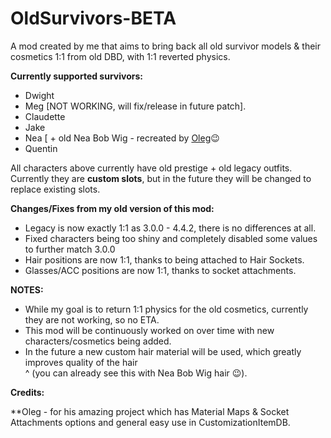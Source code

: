 # OldSurvivors-BETA
A mod created by me that aims to bring back all old survivor models &amp; their cosmetics 1:1 from old DBD, with 1:1 reverted physics.

**Currently supported survivors:**

- Dwight
- Meg [NOT WORKING, will fix/release in future patch].
- Claudette
- Jake
- Nea [ + old Nea Bob Wig - recreated by [Oleg]([url](https://github.com/olshab))😉
- Quentin

All characters above currently have old prestige + old legacy outfits. <br>
Currently they are **custom slots**, but in the future they will be changed to replace existing slots. 

**Changes/Fixes from my old version of this mod:**

- Legacy is now exactly 1:1 as 3.0.0 - 4.4.2, there is no differences at all.
- Fixed characters being too shiny and completely disabled some values to further match 3.0.0
- Hair positions are now 1:1, thanks to being attached to Hair Sockets.
- Glasses/ACC positions are now 1:1, thanks to socket attachments.

**NOTES:**

- While my goal is to return 1:1 physics for the old cosmetics, currently they are not working, so no ETA. <br>
- This mod will be continuously worked on over time with new characters/cosmetics being added. <br>
- In the future a new custom hair material will be used, which greatly improves quality of the hair <br>
^ (you can already see this with Nea Bob Wig hair 😉).

**Credits:**

**Oleg - for his amazing project which has Material Maps & Socket Attachments options and general easy use in CustomizationItemDB.
